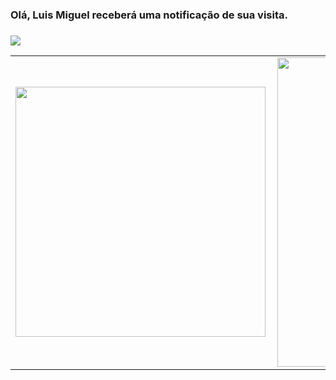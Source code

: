 ### Olá, Luis Miguel receberá uma notificação de sua visita.
### 
<p>   <img src="http://views.whatilearened.today/views/github/lmstive/views.svg"/> 
 
<center>
  <table>
    <tr>
        <td><img width="400px" align="left" src="https://github-readme-stats.vercel.app/api/top-langs/?username=lmstive&hide=html&layout=compact&theme=buefy" /></td>
        <td><img width="495px" align="left" src="https://github-readme-stats.vercel.app/api?username=lmstive&theme=buefy" /></td>
    </tr>   
  </table>
</center> 

